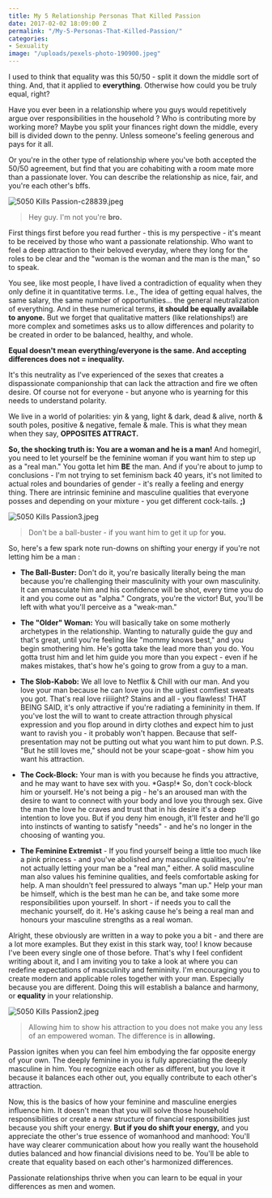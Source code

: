 ```yaml
---
title: My 5 Relationship Personas That Killed Passion
date: 2017-02-02 18:09:00 Z
permalink: "/My-5-Personas-That-Killed-Passion/"
categories:
- Sexuality
image: "/uploads/pexels-photo-190900.jpeg"
---
```


I used to think that equality was this 50/50 - split it down the middle sort of thing. And, that it applied to **everything**. Otherwise how could you be truly equal, right?

Have you ever been in a relationship where you guys would repetitively argue over responsibilities in the household ? Who is contributing more by working more? Maybe you split your finances right down the middle, every bill is divided down to the penny. Unless someone's feeling generous and pays for it all.

Or you're in the other type of relationship where you've both accepted the 50/50 agreement, but find that you are cohabiting with a room mate more than a passionate lover. You can describe the relationship as nice, fair, and you're each other's bffs.

![5050 Kills Passion-c28839.jpeg](/uploads/5050%20Kills%20Passion-c28839.jpeg)

> Hey guy. I'm not you're **bro.**

First things first before you read further - this is my perspective  - it's meant to be received by those who want a passionate relationship. Who want to feel a deep attraction to their beloved everyday, where they long for the roles to be clear and the "woman is the woman and the man is the man," so to speak.

You see, like most people, I have lived a contradiction of equality when they only define it in quantitative terms. I.e., The idea of getting equal halves, the same salary, the same number of opportunities...  the general neutralization of everything.  And in these numerical terms, **it should be equally available to anyone.** But we forget that qualitative matters (like relationships!) are more complex and sometimes asks us to allow differences and polarity to be created in order to be balanced, healthy, and whole.

**Equal doesn't mean everything/everyone is the same.  And accepting differences does not = inequality.**

It's this neutrality as I've experienced of the sexes that creates a dispassionate companionship that can lack the attraction and fire we often desire. Of course not for everyone - but anyone who is yearning for this needs to understand polarity.

We live in a world of polarities: yin & yang, light & dark, dead & alive, north & south poles, positive & negative, female & male. This is what they mean when they say, **OPPOSITES ATTRACT.**

**So, the shocking truth is: You are a woman and he is a man!** And homegirl, you need to let yourself be the feminine woman if you want him to step up as a "real man." You gotta let him **BE** the man. And if you're about to jump to conclusions - I'm not trying to set feminism back 40 years, it's not limited to actual roles and boundaries of gender - it's really a feeling and energy thing. There are intrinsic feminine and masculine qualities that everyone posses and depending on your mixture - you get different cock-tails. **;)**

![5050 Kills Passion3.jpeg](/uploads/5050%20Kills%20Passion3.jpeg)

> Don't be a ball-buster - if you want him to get it up for **you.**

So, here's a few spark note run-downs on shifting your energy if you're not letting him be a man :

* **The Ball-Buster:** Don't do it, you're basically literally being the man because you're challenging their masculinity with your own masculinity.  It can emasculate him and his confidence will be shot, every time you do it and you come out as "alpha." Congrats, you're the victor! But, you'll be left with what you'll perceive as a "weak-man."

* **The "Older" Woman:** You will basically take on some motherly archetypes in the relationship. Wanting to naturally guide the guy and that's great, until you're feeling like "mommy knows best," and you begin smothering him.  He's gotta take the lead more than you do. You gotta trust him and let him guide you more than you expect - even if he makes mistakes, that's how he's going to grow from a guy to a man.

* **The Slob-Kabob:** We all love to Netflix & Chill with our man. And you love your man because he can love you in the ugliest comfiest sweats you got. That's real love riiiiight? Stains and all - you flawless! THAT BEING SAID, it's only attractive if you're radiating a femininity in them. If you've lost the will to want to create attraction through physical expression and you flop around in dirty clothes and expect him to just want to ravish you - it probably won't happen. Because that self-presentation may not be putting out what you want him to put down.   P.S. "But he still loves me," should not be your scape-goat - show him you want his attraction.

* **The Cock-Block:** Your man is with you because he finds you attractive, and he may want to have sex with you. \*Gasp!\* So, don't cock-block him or yourself. He's not being a pig - he's an aroused man with the desire to want to connect with your body and love you through sex. Give the man the love he craves and trust that in his desire it's a deep intention to love you. But if you deny him enough, it'll fester and he'll go into instincts of wanting to satisfy "needs" - and he's no longer in the choosing of wanting you.

* **The Feminine Extremist** - If you find yourself being a little too much like a pink princess - and you've abolished any masculine qualities, you're not actually letting your man be a "real man," either. A solid masculine man also values his feminine qualities, and feels comfortable asking for help. A man shouldn't feel pressured to always "man up." Help your man be himself, which is the best man he can be, and take some more responsibilities upon yourself. In short - if needs you to call the mechanic yourself, do it. He's asking cause he's being a real man and honours your masculine strengths as a real woman.

Alright, these obviously are written in a way to poke you a bit - and there are a lot more examples. But they exist in this stark way, too! I know because I've been every single one of those before. That's why I feel confident writing about it, and I am inviting you to take a look at where you can redefine expectations of masculinity and femininity. I'm encouraging you to create modern and applicable roles together with your man. Especially because you are different. Doing this will establish a balance and harmony, or **equality** in your relationship.

![5050 Kills Passion2.jpeg](/uploads/5050%20Kills%20Passion2.jpeg)

> Allowing him to show his attraction to you does not make you any less of an empowered woman. The difference is in **allowing.**

Passion ignites when you can feel him embodying the far opposite energy of your own. The deeply feminine in you is fully appreciating the deeply masculine in him. You recognize each other as different, but you love it because it balances each other out, you equally contribute to each other's attraction.

Now, this is the basics of how your feminine and masculine energies influence him. It doesn't mean that you will solve those household responsibilities or create a new structure of financial responsibilities just because you shift your energy. **But if you do shift your energy,** and you appreciate the other's true essence of womanhood and manhood: You'll have way clearer communication about how you really want the household duties balanced and how financial divisions need to be. You'll be able to create that equality based on each other's harmonized differences.

Passionate relationships thrive when you can learn to be equal in your differences as men and women.